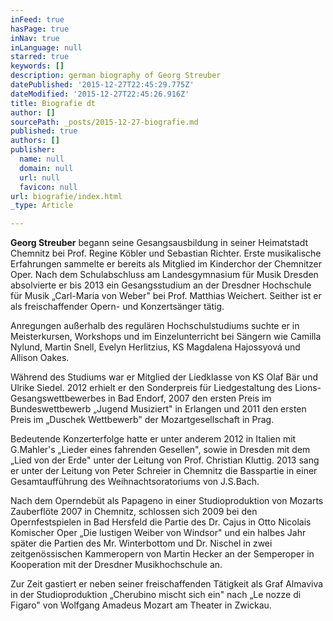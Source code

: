 ```yaml
---
inFeed: true
hasPage: true
inNav: true
inLanguage: null
starred: true
keywords: []
description: german biography of Georg Streuber
datePublished: '2015-12-27T22:45:29.775Z'
dateModified: '2015-12-27T22:45:26.916Z'
title: Biografie dt
author: []
sourcePath: _posts/2015-12-27-biografie.md
published: true
authors: []
publisher:
  name: null
  domain: null
  url: null
  favicon: null
url: biografie/index.html
_type: Article

---
```

**Georg Streuber** begann seine Gesangsausbildung in seiner Heimatstadt Chemnitz bei Prof. Regine Köbler und Sebastian Richter. Erste musikalische Erfahrungen sammelte er bereits als Mitglied im Kinderchor der Chemnitzer Oper. Nach dem Schulabschluss am Landesgymnasium für Musik Dresden absolvierte er bis 2013 ein Gesangsstudium an der Dresdner Hochschule für Musik „Carl-Maria von Weber" bei Prof. Matthias Weichert. Seither ist er als freischaffender Opern- und Konzertsänger tätig.

Anregungen außerhalb des regulären Hochschulstudiums suchte er in Meisterkursen, Workshops und im Einzelunterricht bei Sängern wie Camilla Nylund, Martin Snell, Evelyn Herlitzius, KS Magdalena Hajossyová und Allison Oakes.

Während des Studiums war er Mitglied der Liedklasse von KS Olaf Bär und Ulrike Siedel. 2012 erhielt er den Sonderpreis für Liedgestaltung des Lions-Gesangswettbewerbes in Bad Endorf, 2007 den ersten Preis im Bundeswettbewerb „Jugend Musiziert" in Erlangen und 2011 den ersten Preis im „Duschek Wettbewerb" der Mozartgesellschaft in Prag.

Bedeutende Konzerterfolge hatte er unter anderem 2012 in Italien mit G.Mahler's „Lieder eines fahrenden Gesellen", sowie in Dresden mit dem „Lied von der Erde" unter der Leitung von Prof. Christian Kluttig. 2013 sang er unter der Leitung von Peter Schreier in Chemnitz die Basspartie in einer Gesamtaufführung des Weihnachtsoratoriums von J.S.Bach.

Nach dem Operndebüt als Papageno in einer Studioproduktion von Mozarts Zauberflöte 2007 in Chemnitz, schlossen sich 2009 bei den Opernfestspielen in Bad Hersfeld die Partie des Dr. Cajus in Otto Nicolais Komischer Oper „Die lustigen Weiber von Windsor" und ein halbes Jahr später die Partien des Mr. Winterbottom und Dr. Nischel in zwei zeitgenössischen Kammeropern von Martin Hecker an der Semperoper in Kooperation mit der Dresdner Musikhochschule an.

Zur Zeit gastiert er neben seiner freischaffenden Tätigkeit als Graf Almaviva in der Studioproduktion „Cherubino mischt sich ein" nach „Le nozze di Figaro" von Wolfgang Amadeus Mozart am Theater in Zwickau.